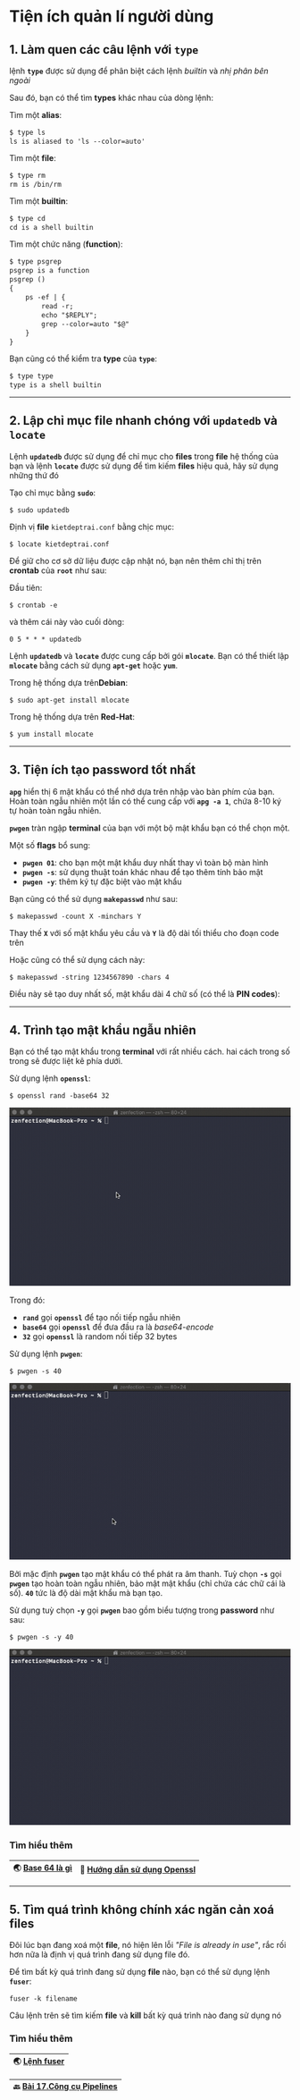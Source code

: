# Tiện ích quản lí người dùng

## 1. Làm quen các câu lệnh với **`type`**

lệnh **`type`** được sử dụng để phân biệt cách lệnh *builtin* và *nhị phân bên ngoài*

Sau đó, bạn có thể tìm **types** khác nhau của dòng lệnh:

Tìm một **alias**:

```shell
$ type ls
ls is aliased to 'ls --color=auto'
```

Tìm một **file**:

```shell
$ type rm
rm is /bin/rm
```

Tìm một **builtin**:

```shell
$ type cd
cd is a shell builtin
```

Tìm một chức năng (**function**):

```shell
$ type psgrep
psgrep is a function
psgrep ()
{
    ps -ef | {
        read -r;
        echo "$REPLY";
        grep --color=auto "$@"
    }
}
```

Bạn cũng có thể kiểm tra **type** của **`type`**:

```shell
$ type type
type is a shell builtin
```

---

## 2. Lập chỉ mục file nhanh chóng với **`updatedb`** và **`locate`**

Lệnh **`updatedb`** được sử dụng để chỉ mục cho **files** trong **file** hệ thống của bạn và lệnh **`locate`** được sử dụng để tìm kiếm **files** hiệu quả, hãy sử dụng những thứ đó

Tạo chỉ mục bằng **`sudo`**:

```shell
$ sudo updatedb
```

Định vị **file** ``kietdeptrai.conf`` bằng chịc mục:

```shell
$ locate kietdeptrai.conf
```

Để giữ cho cơ sở dữ liệu được cập nhật nó, bạn nên thêm chỉ thị trên **crontab** của **`root`** như sau:

Đầu tiên:

```shell
$ crontab -e
```

và thêm cái này vào cuối dòng:

```shell
0 5 * * * updatedb
```

Lệnh **`updatedb`** và **`locate`** được cung cấp bởi gói **`mlocate`**. Bạn có thể thiết lập **`mlocate`** bằng cách sử dụng **`apt-get`** hoặc **`yum`**.

Trong hệ thống dựa trên**Debian**:

```shell
$ sudo apt-get install mlocate
```

Trong hệ thống dựa trên **Red-Hat**:

```shell
$ yum install mlocate
```

---

## 3. Tiện ích tạo password tốt nhất

**`apg`** hiển thị 6 mật khẩu có thể nhớ dựa trên nhập vào bàn phím của bạn.  Hoàn toàn ngẫu nhiên một lần có thể cung cấp với **`apg -a 1`**, chứa 8-10 ký tự hoàn toàn ngẫu nhiên.

**`pwgen`** tràn ngập **terminal** của bạn với một bộ mật khẩu bạn có thể chọn một.

Một số **flags** bổ sung:

- **`pwgen 01`**: cho bạn một mật khẩu duy nhất thay vì toàn bộ màn hình
- **`pwgen -s`**: sử dụng thuật toán khác nhau để tạo thêm tính bảo mật
- **`pwgen -y`**: thêm ký tự đặc biệt vào mật khẩu

Bạn cũng có thể sử dụng **`makepasswd`** như sau:

```shell
$ makepasswd -count X -minchars Y
```

Thay thế **`X`** với số mật khẩu yêu cầu và **`Y`** là độ dài tối thiểu cho đoạn code trên

Hoặc cũng có thể sử dụng cách này:

```shell
$ makepasswd -string 1234567890 -chars 4
```

Điều này sẽ tạo duy nhất số, mật khẩu dài 4 chữ số (có thể là **PIN codes**):

---

## 4. Trình tạo mật khẩu ngẫu nhiên

Bạn có thể tạo mật khẩu  trong **terminal** với rất nhiều cách. hai cách trong số trong sẽ được liệt kê phía dưới.

Sử dụng lệnh **`openssl`**:

```shell
$ openssl rand -base64 32
```

![2020-08-10 18.07.49.gif](https://raw.githubusercontent.com/Zenfection/Image/master/2020/08/10-18-09-43-2020-08-10%2018.07.49.gif)

Trong đó:

- **`rand`** gọi **`openssl`** để tạo nối tiếp ngẫu nhiên
- **`base64`** gọi **`openssl`** để đưa đầu ra là *base64-encode*
- **`32`** gọi **`openssl`** là random nối tiếp 32 bytes

Sử dụng lệnh **`pwgen`**:

```shell
$ pwgen -s 40
```

![2020-08-10 18.13.33.gif](https://raw.githubusercontent.com/Zenfection/Image/master/2020/08/10-18-17-06-2020-08-10%2018.13.33.gif)

Bởi mặc định **`pwgen`** tạo mật khẩu có thể phát ra âm thanh. Tuỳ chọn **`-s`** gọi **`pwgen`** tạo hoàn toàn ngẫu nhiên, bảo mật mật khẩu (chỉ chứa các chữ cái là số). **`40`** tức là độ dài mật khẩu mà bạn tạo.

Sử dụng tuỳ chọn **`-y`** gọi **`pwgen`** bao gồm biểu tượng trong **password** như sau:

```shell
$ pwgen -s -y 40
```

![2020-08-10 18.17.28.gif](https://raw.githubusercontent.com/Zenfection/Image/master/2020/08/10-18-18-14-2020-08-10%2018.17.28.gif)

### Tìm hiểu thêm

| 🌏 [Base 64 là gì](https://viblo.asia/p/base64-nhung-dieu-ban-can-biet-3P0lPePp5ox) | 📝 [Hướng dẫn sử dụng Openssl](https://www.openssl.org/docs/man1.0.2/man1/rand.html) |
| ----------------------------------------------------------------------------------- | ------------------------------------------------------------------------------------ |

---

## 5. Tìm quá trình không chính xác ngăn cản xoá files

Đôi lúc bạn đang xoá một **file**, nó hiện lên lỗi *"File is already in use"*, rắc rối hơn nữa là định vị quá trình đang sử dụng file đó.

Để tìm bất kỳ quá trình đang sử dụng **file** nào, bạn có thể sử dụng lệnh **`fuser`**:

```shell
fuser -k filename
```

Câu lệnh trên sẽ tìm kiếm **file** và **kill** bất kỳ quá trình nào đang sử dụng nó

### Tìm hiểu thêm

| 🌏 [Lệnh fuser](http://linux.die.net/man/1/fuser) |
| ------------------------------------------------- |

| 🔙 [Bài 17.Công cụ Pipelines](https://github.com/Zenfection/Linux-for-babies/blob/master/USER%20%26%20FILE%20MANAGEMENT/17.Pipeline%20tools.md) |
| ----------------------------------------------------------------------------------------------------------------------------------------------- |
